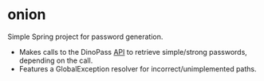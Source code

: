 # onion

Simple Spring project for password generation.
* Makes calls to the DinoPass [API](https://www.dinopass.com/api) to retrieve simple/strong passwords, depending on the call.
* Features a GlobalException resolver for incorrect/unimplemented paths.
